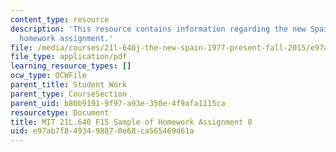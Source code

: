 ```yaml
---
content_type: resource
description: 'This resource contains information regarding the new Spain: Sample of
  homework assignment.'
file: /media/courses/21l-640j-the-new-spain-1977-present-fall-2015/e97ab7f8493498870e68ca565469d61a_MIT21L_640JF15_HW8.pdf
file_type: application/pdf
learning_resource_types: []
ocw_type: OCWFile
parent_title: Student Work
parent_type: CourseSection
parent_uid: b80b9191-9f97-a93e-350e-4f9afa1115ca
resourcetype: Document
title: MIT 21L.640 F15 Sample of Homework Assignment 8
uid: e97ab7f8-4934-9887-0e68-ca565469d61a
---
```


